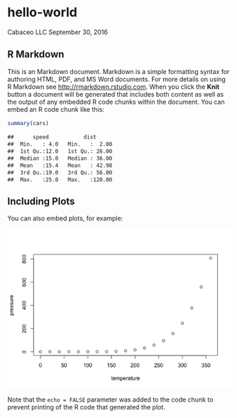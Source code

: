 hello-world
================
Cabaceo LLC
September 30, 2016

R Markdown
----------

This is an Markdown document. Markdown is a simple formatting syntax for authoring HTML, PDF, and MS Word documents. For more details on using R Markdown see <http://rmarkdown.rstudio.com>. When you click the **Knit** button a document will be generated that includes both content as well as the output of any embedded R code chunks within the document. You can embed an R code chunk like this:

``` r
summary(cars)
```

    ##      speed           dist       
    ##  Min.   : 4.0   Min.   :  2.00  
    ##  1st Qu.:12.0   1st Qu.: 26.00  
    ##  Median :15.0   Median : 36.00  
    ##  Mean   :15.4   Mean   : 42.98  
    ##  3rd Qu.:19.0   3rd Qu.: 56.00  
    ##  Max.   :25.0   Max.   :120.00

Including Plots
---------------

You can also embed plots, for example:

![](foo_files/figure-markdown_github/r%20pressure-1.png)

Note that the `echo = FALSE` parameter was added to the code chunk to prevent printing of the R code that generated the plot.
